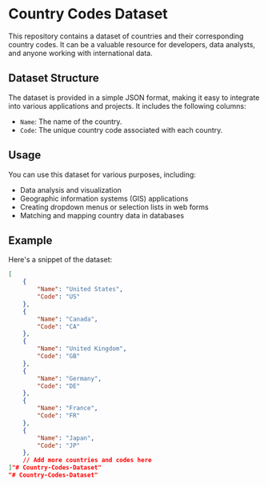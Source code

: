 # Country Codes Dataset

This repository contains a dataset of countries and their corresponding country codes. It can be a valuable resource for developers, data analysts, and anyone working with international data.

## Dataset Structure

The dataset is provided in a simple JSON format, making it easy to integrate into various applications and projects. It includes the following columns:

- `Name`: The name of the country.
- `Code`: The unique country code associated with each country.

## Usage

You can use this dataset for various purposes, including:

- Data analysis and visualization
- Geographic information systems (GIS) applications
- Creating dropdown menus or selection lists in web forms
- Matching and mapping country data in databases

## Example

Here's a snippet of the dataset:

```json
[
    {
        "Name": "United States",
        "Code": "US"
    },
    {
        "Name": "Canada",
        "Code": "CA"
    },
    {
        "Name": "United Kingdom",
        "Code": "GB"
    },
    {
        "Name": "Germany",
        "Code": "DE"
    },
    {
        "Name": "France",
        "Code": "FR"
    },
    {
        "Name": "Japan",
        "Code": "JP"
    },
    // Add more countries and codes here
]"# Country-Codes-Dataset" 
"# Country-Codes-Dataset" 
